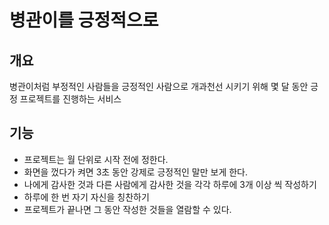 # 병관이를 긍정적으로

## 개요
병관이처럼 부정적인 사람들을 긍정적인 사람으로 개과천선 시키기 위해 몇 달 동안 긍정 프로젝트를 진행하는 서비스

## 기능
- 프로젝트는 월 단위로 시작 전에 정한다.
- 화면을 껐다가 켜면 3초 동안 강제로 긍정적인 말만 보게 한다.
- 나에게 감사한 것과 다른 사람에게 감사한 것을 각각 하루에 3개 이상 씩 작성하기
- 하루에 한 번 자기 자신을 칭찬하기
- 프로젝트가 끝나면 그 동안 작성한 것들을 열람할 수 있다.